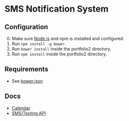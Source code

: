 # SMS Notification System

## Configuration
0. Make sure [Node.js](https://nodejs.org/en/download/) and npm is installed and configured.
1. Run `npm install -g bower`.
2. Run `bower install` inside the portfolio2 directory.
3. Run `npm install` inside the portfolio2 directory.

## Requirements
* See [bower.json](./bower.json) 

## Docs
* [Calendar](http://angular-ui.github.io/ui-calendar/)
* [SMS/Texting API](https://www.twilio.com/docs/)